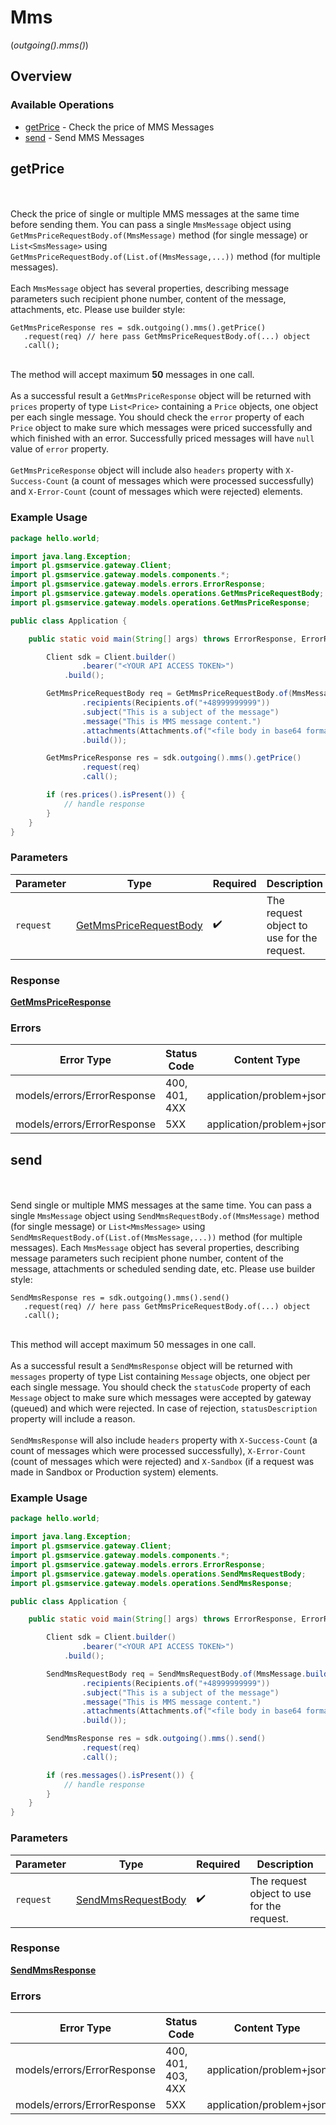 # Mms
(*outgoing().mms()*)

## Overview

### Available Operations

* [getPrice](#getprice) - Check the price of MMS Messages
* [send](#send) - Send MMS Messages

## getPrice

<br><br>Check the price of single or multiple MMS messages at the same time before sending them. You can pass a single `MmsMessage` object using `GetMmsPriceRequestBody.of(MmsMessage)` method (for single message) or `List<SmsMessage>` using `GetMmsPriceRequestBody.of(List.of(MmsMessage,...))` method (for multiple messages).<br><br>Each `MmsMessage` object has several properties, describing message parameters such recipient phone number, content of the message, attachments, etc. Please use builder style:<br>
```
GetMmsPriceResponse res = sdk.outgoing().mms().getPrice()
   .request(req) // here pass GetMmsPriceRequestBody.of(...) object
   .call();
```
<br>The method will accept maximum <strong>50</strong> messages in one call.<br><br>As a successful result a `GetMmsPriceResponse` object will be returned with `prices` property of type `List<Price>` containing a `Price` objects, one object per each single message. You should check the `error` property of each `Price` object to make sure which messages were priced successfully and which finished with an error. Successfully priced messages will have `null` value of `error` property.<br><br>`GetMmsPriceResponse` object will include also `headers` property with `X-Success-Count` (a count of messages which were processed successfully) and `X-Error-Count` (count of messages which were rejected) elements.

### Example Usage

<!-- UsageSnippet language="java" operationID="getMmsPrice" method="post" path="/messages/mms/price" -->
```java
package hello.world;

import java.lang.Exception;
import pl.gsmservice.gateway.Client;
import pl.gsmservice.gateway.models.components.*;
import pl.gsmservice.gateway.models.errors.ErrorResponse;
import pl.gsmservice.gateway.models.operations.GetMmsPriceRequestBody;
import pl.gsmservice.gateway.models.operations.GetMmsPriceResponse;

public class Application {

    public static void main(String[] args) throws ErrorResponse, ErrorResponse, Exception {

        Client sdk = Client.builder()
                .bearer("<YOUR API ACCESS TOKEN>")
            .build();

        GetMmsPriceRequestBody req = GetMmsPriceRequestBody.of(MmsMessage.builder()
                .recipients(Recipients.of("+48999999999"))
                .subject("This is a subject of the message")
                .message("This is MMS message content.")
                .attachments(Attachments.of("<file body in base64 format>"))
                .build());

        GetMmsPriceResponse res = sdk.outgoing().mms().getPrice()
                .request(req)
                .call();

        if (res.prices().isPresent()) {
            // handle response
        }
    }
}
```

### Parameters

| Parameter                                                                   | Type                                                                        | Required                                                                    | Description                                                                 |
| --------------------------------------------------------------------------- | --------------------------------------------------------------------------- | --------------------------------------------------------------------------- | --------------------------------------------------------------------------- |
| `request`                                                                   | [GetMmsPriceRequestBody](../../models/operations/GetMmsPriceRequestBody.md) | :heavy_check_mark:                                                          | The request object to use for the request.                                  |

### Response

**[GetMmsPriceResponse](../../models/operations/GetMmsPriceResponse.md)**

### Errors

| Error Type                  | Status Code                 | Content Type                |
| --------------------------- | --------------------------- | --------------------------- |
| models/errors/ErrorResponse | 400, 401, 4XX               | application/problem+json    |
| models/errors/ErrorResponse | 5XX                         | application/problem+json    |

## send

<br><br>Send single or multiple MMS messages at the same time. You can pass a single `MmsMessage` object using `SendMmsRequestBody.of(MmsMessage)` method (for single message) or `List<MmsMessage>` using `SendMmsRequestBody.of(List.of(MmsMessage,...))` method (for multiple messages). Each `MmsMessage` object has several properties, describing message parameters such recipient phone number, content of the message, attachments or scheduled sending date, etc. Please use builder style:<br>
```
SendMmsResponse res = sdk.outgoing().mms().send()
   .request(req) // here pass GetMmsPriceRequestBody.of(...) object
   .call();
```
<br>This method will accept maximum 50 messages in one call.<br><br>As a successful result a `SendMmsResponse` object will be returned with `messages` property of type List<Message> containing `Message` objects, one object per each single message. You should check the `statusCode` property of each `Message` object to make sure which messages were accepted by gateway (queued) and which were rejected. In case of rejection, `statusDescription` property will include a reason.<br><br>`SendMmsResponse` will also include `headers` property with `X-Success-Count` (a count of messages which were processed successfully), `X-Error-Count` (count of messages which were rejected) and `X-Sandbox` (if a request was made in Sandbox or Production system) elements.

### Example Usage

<!-- UsageSnippet language="java" operationID="sendMms" method="post" path="/messages/mms" -->
```java
package hello.world;

import java.lang.Exception;
import pl.gsmservice.gateway.Client;
import pl.gsmservice.gateway.models.components.*;
import pl.gsmservice.gateway.models.errors.ErrorResponse;
import pl.gsmservice.gateway.models.operations.SendMmsRequestBody;
import pl.gsmservice.gateway.models.operations.SendMmsResponse;

public class Application {

    public static void main(String[] args) throws ErrorResponse, ErrorResponse, Exception {

        Client sdk = Client.builder()
                .bearer("<YOUR API ACCESS TOKEN>")
            .build();

        SendMmsRequestBody req = SendMmsRequestBody.of(MmsMessage.builder()
                .recipients(Recipients.of("+48999999999"))
                .subject("This is a subject of the message")
                .message("This is MMS message content.")
                .attachments(Attachments.of("<file body in base64 format>"))
                .build());

        SendMmsResponse res = sdk.outgoing().mms().send()
                .request(req)
                .call();

        if (res.messages().isPresent()) {
            // handle response
        }
    }
}
```

### Parameters

| Parameter                                                           | Type                                                                | Required                                                            | Description                                                         |
| ------------------------------------------------------------------- | ------------------------------------------------------------------- | ------------------------------------------------------------------- | ------------------------------------------------------------------- |
| `request`                                                           | [SendMmsRequestBody](../../models/operations/SendMmsRequestBody.md) | :heavy_check_mark:                                                  | The request object to use for the request.                          |

### Response

**[SendMmsResponse](../../models/operations/SendMmsResponse.md)**

### Errors

| Error Type                  | Status Code                 | Content Type                |
| --------------------------- | --------------------------- | --------------------------- |
| models/errors/ErrorResponse | 400, 401, 403, 4XX          | application/problem+json    |
| models/errors/ErrorResponse | 5XX                         | application/problem+json    |
